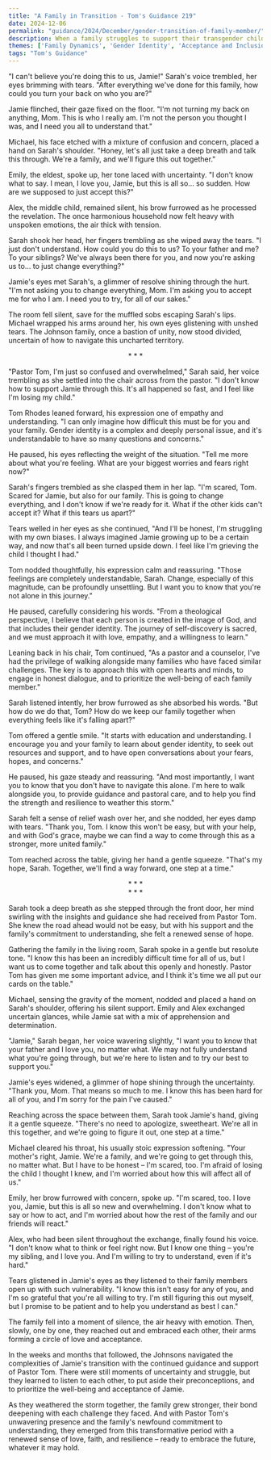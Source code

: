 ```yaml
---
title: "A Family in Transition - Tom's Guidance 219"
date: 2024-12-06
permalink: "guidance/2024/December/gender-transition-of-family-member/"
description: When a family struggles to support their transgender child's transition, they turn to Pastor Tom Rhodes for guidance on how to navigate this profound and emotional change with compassion, understanding, and a renewed commitment to their faith and family bond.
themes: ['Family Dynamics', 'Gender Identity', 'Acceptance and Inclusion', 'Spiritual Guidance', 'Communication and Empathy']
tags: "Tom's Guidance"
---
```

"I can't believe you're doing this to us, Jamie!" Sarah's voice trembled, her eyes brimming with tears. "After everything we've done for this family, how could you turn your back on who you are?"

Jamie flinched, their gaze fixed on the floor. "I'm not turning my back on anything, Mom. This is who I really am. I'm not the person you thought I was, and I need you all to understand that."

Michael, his face etched with a mixture of confusion and concern, placed a hand on Sarah's shoulder. "Honey, let's all just take a deep breath and talk this through. We're a family, and we'll figure this out together."

Emily, the eldest, spoke up, her tone laced with uncertainty. "I don't know what to say. I mean, I love you, Jamie, but this is all so... so sudden. How are we supposed to just accept this?"

Alex, the middle child, remained silent, his brow furrowed as he processed the revelation. The once harmonious household now felt heavy with unspoken emotions, the air thick with tension.

Sarah shook her head, her fingers trembling as she wiped away the tears. "I just don't understand. How could you do this to us? To your father and me? To your siblings? We've always been there for you, and now you're asking us to... to just change everything?"

Jamie's eyes met Sarah's, a glimmer of resolve shining through the hurt. "I'm not asking you to change everything, Mom. I'm asking you to accept me for who I am. I need you to try, for all of our sakes."

The room fell silent, save for the muffled sobs escaping Sarah's lips. Michael wrapped his arms around her, his own eyes glistening with unshed tears. The Johnson family, once a bastion of unity, now stood divided, uncertain of how to navigate this uncharted territory.

<center>* * *</center>

"Pastor Tom, I'm just so confused and overwhelmed," Sarah said, her voice trembling as she settled into the chair across from the pastor. "I don't know how to support Jamie through this. It's all happened so fast, and I feel like I'm losing my child."

Tom Rhodes leaned forward, his expression one of empathy and understanding. "I can only imagine how difficult this must be for you and your family. Gender identity is a complex and deeply personal issue, and it's understandable to have so many questions and concerns."

He paused, his eyes reflecting the weight of the situation. "Tell me more about what you're feeling. What are your biggest worries and fears right now?"

Sarah's fingers trembled as she clasped them in her lap. "I'm scared, Tom. Scared for Jamie, but also for our family. This is going to change everything, and I don't know if we're ready for it. What if the other kids can't accept it? What if this tears us apart?"

Tears welled in her eyes as she continued, "And I'll be honest, I'm struggling with my own biases. I always imagined Jamie growing up to be a certain way, and now that's all been turned upside down. I feel like I'm grieving the child I thought I had."

Tom nodded thoughtfully, his expression calm and reassuring. "Those feelings are completely understandable, Sarah. Change, especially of this magnitude, can be profoundly unsettling. But I want you to know that you're not alone in this journey."

He paused, carefully considering his words. "From a theological perspective, I believe that each person is created in the image of God, and that includes their gender identity. The journey of self-discovery is sacred, and we must approach it with love, empathy, and a willingness to learn."

Leaning back in his chair, Tom continued, "As a pastor and a counselor, I've had the privilege of walking alongside many families who have faced similar challenges. The key is to approach this with open hearts and minds, to engage in honest dialogue, and to prioritize the well-being of each family member."

Sarah listened intently, her brow furrowed as she absorbed his words. "But how do we do that, Tom? How do we keep our family together when everything feels like it's falling apart?"

Tom offered a gentle smile. "It starts with education and understanding. I encourage you and your family to learn about gender identity, to seek out resources and support, and to have open conversations about your fears, hopes, and concerns."

He paused, his gaze steady and reassuring. "And most importantly, I want you to know that you don't have to navigate this alone. I'm here to walk alongside you, to provide guidance and pastoral care, and to help you find the strength and resilience to weather this storm."

Sarah felt a sense of relief wash over her, and she nodded, her eyes damp with tears. "Thank you, Tom. I know this won't be easy, but with your help, and with God's grace, maybe we can find a way to come through this as a stronger, more united family."

Tom reached across the table, giving her hand a gentle squeeze. "That's my hope, Sarah. Together, we'll find a way forward, one step at a time."

<center>* * *</center>

<center>* * *</center>

Sarah took a deep breath as she stepped through the front door, her mind swirling with the insights and guidance she had received from Pastor Tom. She knew the road ahead would not be easy, but with his support and the family's commitment to understanding, she felt a renewed sense of hope.

Gathering the family in the living room, Sarah spoke in a gentle but resolute tone. "I know this has been an incredibly difficult time for all of us, but I want us to come together and talk about this openly and honestly. Pastor Tom has given me some important advice, and I think it's time we all put our cards on the table."

Michael, sensing the gravity of the moment, nodded and placed a hand on Sarah's shoulder, offering his silent support. Emily and Alex exchanged uncertain glances, while Jamie sat with a mix of apprehension and determination.

"Jamie," Sarah began, her voice wavering slightly, "I want you to know that your father and I love you, no matter what. We may not fully understand what you're going through, but we're here to listen and to try our best to support you."

Jamie's eyes widened, a glimmer of hope shining through the uncertainty. "Thank you, Mom. That means so much to me. I know this has been hard for all of you, and I'm sorry for the pain I've caused."

Reaching across the space between them, Sarah took Jamie's hand, giving it a gentle squeeze. "There's no need to apologize, sweetheart. We're all in this together, and we're going to figure it out, one step at a time."

Michael cleared his throat, his usually stoic expression softening. "Your mother's right, Jamie. We're a family, and we're going to get through this, no matter what. But I have to be honest – I'm scared, too. I'm afraid of losing the child I thought I knew, and I'm worried about how this will affect all of us."

Emily, her brow furrowed with concern, spoke up. "I'm scared, too. I love you, Jamie, but this is all so new and overwhelming. I don't know what to say or how to act, and I'm worried about how the rest of the family and our friends will react."

Alex, who had been silent throughout the exchange, finally found his voice. "I don't know what to think or feel right now. But I know one thing – you're my sibling, and I love you. And I'm willing to try to understand, even if it's hard."

Tears glistened in Jamie's eyes as they listened to their family members open up with such vulnerability. "I know this isn't easy for any of you, and I'm so grateful that you're all willing to try. I'm still figuring this out myself, but I promise to be patient and to help you understand as best I can."

The family fell into a moment of silence, the air heavy with emotion. Then, slowly, one by one, they reached out and embraced each other, their arms forming a circle of love and acceptance.

In the weeks and months that followed, the Johnsons navigated the complexities of Jamie's transition with the continued guidance and support of Pastor Tom. There were still moments of uncertainty and struggle, but they learned to listen to each other, to put aside their preconceptions, and to prioritize the well-being and acceptance of Jamie.

As they weathered the storm together, the family grew stronger, their bond deepening with each challenge they faced. And with Pastor Tom's unwavering presence and the family's newfound commitment to understanding, they emerged from this transformative period with a renewed sense of love, faith, and resilience – ready to embrace the future, whatever it may hold.

